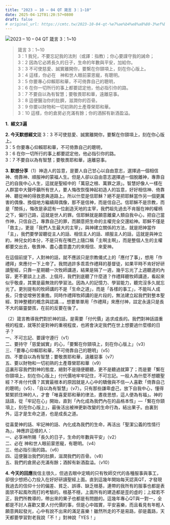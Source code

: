 ```yaml
---
title: "2023 – 10 – 04 QT 箴言 3：1~10"
date: 2025-04-12T01:20:57+0800
draft: false
# original_url: https://cmtc.tw/2023-10-04-qt-%e7%ae%b4%e8%a8%80-3%ef%bc%9a110
---
```


![2023 – 10 – 04 QT  箴言 3：1\~10](/images/qt.jpg  "2023 – 10 – 04 QT  箴言 3：1\~10")

> 箴言 3：1\~10  
> 3：1 我兒，不要忘記我的法則（或譯：指教）；你心要謹守我的誡命；  
> 3：2 因為它必將長久的日子，生命的年數與平安，加給你。  
> 3：3 不可使慈愛、誠實離開你，要繫在你頸項上，刻在你心版上。  
> 3：4 這樣，你必在　神和世人眼前蒙恩寵，有聰明。  
> 3：5 你要專心仰賴耶和華，不可倚靠自己的聰明，  
> 3：6 在你一切所行的事上都要認定他，他必指引你的路。  
> 3：7 不要自以為有智慧；要敬畏耶和華，遠離惡事。  
> 3：8 這便醫治你的肚臍，滋潤你的百骨。  
> 3：9 你要以財物和一切初熟的土產尊榮耶和華。  
> 3：10 這樣，你的倉房必充滿有餘；你的酒醡有新酒盈溢。

**1.  經文3遍**

**2. 今天默想經文**箴 3：3 不可使慈愛、誠實離開你，要繫在你頸項上，刻在你心版上。  
3：5 你要專心仰賴耶和華，不可倚靠自己的聰明，  
3：6 在你一切所行的事上都要認定他，他必指引你的路。  
3：7 不要自以為有智慧；要敬畏耶和華，遠離惡事。

**3. 默想分享**（1）神造人的旨意，是要人自己甘心以自由意志，選擇過一個相信神、倚靠神、順服神的蒙福人生。但是人卻以自由意志選擇過一個脫離神，專靠自己的自我中心人生，這就是聖經中的「萬惡之根、萬罪之源」。智慧好像人一樣在人群當中大聲呼籲所有世人，要人悔改恢復神起初造人的旨意，好好相信神、倚靠神、聽從神的得救恩典道路上。所以什麼是信耶穌？絕不是把耶穌當作另一個更厲害的偶像、換個地方繼續拜偶像，那不是信神，而是信自己。信耶穌不是宗教，而是「關係」，悔改是承認有一位創造天地的主宰，我們祖先過去不肯服在神的權柄之下，偏行己路，這就是世人的罪。信耶穌就是願意離棄人類自我中心，把自己當作神，只信自己，專靠自己的罪，而願意把生命的主權完全交還給神。耶穌不僅是「救主」，更是「我們人生最大的主宰」，與神建立關係的方法，就是把神當作「主」，我們要學習聽從主人的話、相信主人的話、順服主人的話，這就是與神立約，神兒女的本分，不是只有在嘴巴上隨口稱「主啊主啊」，而是整個人生的主權都要交出去，敬畏神、盡心盡意盡力的來相信、來愛神。

在這個前提下，人對神的話，就不應該只是宗教儀式上的「應付了事」，想用「作禮拜」來應付一下上帝了。我問過許多乖乖作禮拜的基督徒，如果平時不肯好好研讀聖經，只靠一星期聽一次牧師講道，結果是隔了一週，幾乎忘光了上週聽道的內容，更不要談上上週、上個月，我們到底聽了什麼道？作禮拜聽牧師講道，看起來似乎敬虔，其實是最無效的學習法。因為人的記憶力、學習能力，聽完沒多久就忘光了。更別提有的牧師講的不是「生命之道」，而是「各樣的事工」，不能叫人成長，只會徒增勞苦重擔。同時作禮拜牧師講的是片段的，無法建立起我們對整本聖經、對神整體的概念與認識…。想要單單用「作禮拜」來應付神，註定永遠只是長不大的屬靈嬰孩，在前的反要在後了。

（2）箴言教導我們對於神的話，是需要「付代價」追求成長的。我們對神話語重視的程度，就等於是對神的重視程度，也將會決定我們在世上想要過什麼樣的日子？  
一、不可忘記、要謹守遵行（v1）  
二、要持守「慈愛誠實」的心，「要繫在你頸項上，刻在你心版上」（v3）  
三、「要專心仰賴耶和華，不可倚靠自己的聰明」（v5）  
四、不要自以為有智慧；要敬畏耶和華，遠離惡事（v7）  
五、要以財物和一切初熟的土產尊榮耶和華（v9）  
這裏形容我們對神的態度，絕對不是隨便聽聽，更不是聽過就算了；而是要「繫在你頸項上，刻在你心版上」付代價地牢牢記住，不可忘記。一般人為什麼不想聽聖經？不肯付代價？其實最根本的原因就是人心中的驕傲與不信—人喜歡「倚靠自己的聰明」（v5）、「自以為有智慧」（v7）。只有那些謙卑虛己，放下自我中心，懂得緊緊抓住神的人，才會「唯喜愛耶和華的律法，晝夜思想，這人便為有福」。神的話語，從「牢記在心」開始，直到「內化成為我們內在的品格本性」—「繫在你頸項上，刻在你心版上」，最後活出被神更新改變的生命行為，結出果子。由裏到外，這才是生命之道，也是成長之道。

從喜愛神的話、牢記神的話、內化成為我們的生命，再活出「聖潔公義的性情行為」，神應許這樣的人：  
一、必享神所賜「長久的日子，生命的年數與平安」（v2）  
二、必在 神和世人眼前蒙恩寵，有聰明。（v4）  
三、他必指引我的路。（v6）  
四、這便醫治我們的肚臍，滋潤我們的百骨。（v8）  
五、我們的倉房必充滿有餘；酒醡有新酒盈溢。（v10）

**4. 今天的回應**我信主很久，但過去眼中定睛的只有牧師交代的各種服事與事工，卻很少想把心力投入在好好研讀聖經上面。直到這幾年開始每天認真QT，才發現我過去的信仰十分的偏差、貧乏、誤導、缺乏根基，連帶的我所有的服事也都是表面禁不起風吹雨打的考驗的。根基不穩，上面所有的建造都是歪的虛的；上樑若不正，我們所教導的，帶出來的果子也都是有問題的。這幾年專心QT與一對一，全都是不討人喜歡又要人付代價的事，但是心中踏實，平安喜樂，而且看見有年輕人願意興起發光，心中有說不出來的滿足喜樂！雖然所走的不是易路，卻是義路，天天都要學習對老我說「不！」對神說「YES！」